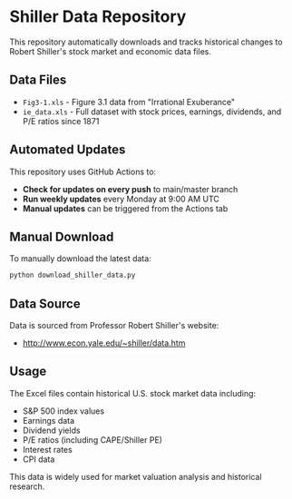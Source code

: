 # Shiller Data Repository

This repository automatically downloads and tracks historical changes to Robert Shiller's stock market and economic data files.

## Data Files

- `Fig3-1.xls` - Figure 3.1 data from "Irrational Exuberance"
- `ie_data.xls` - Full dataset with stock prices, earnings, dividends, and P/E ratios since 1871

## Automated Updates

This repository uses GitHub Actions to:
- **Check for updates on every push** to main/master branch
- **Run weekly updates** every Monday at 9:00 AM UTC
- **Manual updates** can be triggered from the Actions tab

## Manual Download

To manually download the latest data:

```bash
python download_shiller_data.py
```

## Data Source

Data is sourced from Professor Robert Shiller's website:
- http://www.econ.yale.edu/~shiller/data.htm

## Usage

The Excel files contain historical U.S. stock market data including:
- S&P 500 index values
- Earnings data
- Dividend yields
- P/E ratios (including CAPE/Shiller PE)
- Interest rates
- CPI data

This data is widely used for market valuation analysis and historical research.